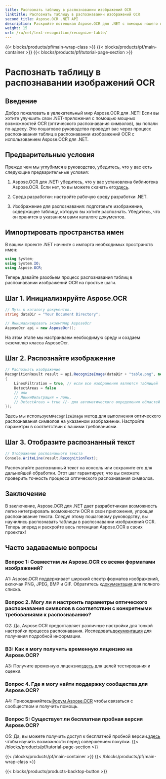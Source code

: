 ```yaml
---
title: Распознать таблицу в распознавании изображений OCR
linktitle: Распознать таблицу в распознавании изображений OCR
second_title: Aspose.OCR .NET API
description: Раскройте потенциал Aspose.OCR для .NET с помощью нашего подробного руководства по распознаванию таблиц в распознавании изображений OCR.
weight: 15
url: /ru/net/text-recognition/recognize-table/
---
```


{{< blocks/products/pf/main-wrap-class >}}
{{< blocks/products/pf/main-container >}}
{{< blocks/products/pf/tutorial-page-section >}}

# Распознать таблицу в распознавании изображений OCR

## Введение

Добро пожаловать в увлекательный мир Aspose.OCR для .NET! Если вы хотите улучшить свои .NET-приложения с помощью мощных возможностей OCR (оптического распознавания символов), вы попали по адресу. Это пошаговое руководство проведет вас через процесс распознавания таблиц в распознавании изображений OCR с использованием Aspose.OCR для .NET.

## Предварительные условия

Прежде чем мы углубимся в руководство, убедитесь, что у вас есть следующие предварительные условия:

1.  Aspose.OCR для .NET: убедитесь, что у вас установлена библиотека Aspose.OCR. Если нет, то вы можете скачать его[здесь](https://releases.aspose.com/ocr/net/).

2. Среда разработки: настройте рабочую среду разработки .NET.

3. Изображение для распознавания: подготовьте изображение, содержащее таблицу, которую вы хотите распознать. Убедитесь, что он хранится в указанном вами каталоге документов.

## Импортировать пространства имен

В вашем проекте .NET начните с импорта необходимых пространств имен:

```csharp
using System;
using System.IO;
using Aspose.OCR;
```

Теперь давайте разобьем процесс распознавания таблиц в распознавании изображений OCR на простые шаги.

## Шаг 1. Инициализируйте Aspose.OCR

```csharp
// Путь к каталогу документов.
string dataDir = "Your Document Directory";

// Инициализировать экземпляр AsposeOcr
AsposeOcr api = new AsposeOcr();
```

На этом этапе мы настраиваем необходимую среду и создаем экземпляр класса AsposeOcr.

## Шаг 2. Распознайте изображение

```csharp
// Распознать изображение
RecognitionResult result = api.RecognizeImage(dataDir + "table.png", new RecognitionSettings
{
    LinesFiltration = true, // если все изображения являются таблицей
    DetectAreas = false
    // или
    // ЛинииФильтрация = ложь,
    // DetectAreas = true //- для автоматического определения областей по таблице
});
```

 Здесь мы используем`RecognizeImage` метод для выполнения оптического распознавания символов на указанном изображении. Настройте параметры в соответствии с вашими требованиями.

## Шаг 3. Отобразите распознанный текст

```csharp
// Отображение распознанного текста
Console.WriteLine(result.RecognitionText);
```

Распечатайте распознанный текст на консоль или сохраните его для дальнейшей обработки. Этот шаг гарантирует, что вы сможете проверить точность процесса оптического распознавания символов.

## Заключение

В заключение, Aspose.OCR для .NET дает разработчикам возможность легко интегрировать возможности OCR в свои приложения, упрощая распознавание текста. Следуя этому пошаговому руководству, вы научились распознавать таблицы в распознавании изображений OCR. Теперь вперед и раскройте весь потенциал Aspose.OCR в своих проектах!

## Часто задаваемые вопросы

### Вопрос 1: Совместим ли Aspose.OCR со всеми форматами изображений?

 A1: Aspose.OCR поддерживает широкий спектр форматов изображений, включая PNG, JPEG, BMP и GIF. Обратитесь к[документация](https://reference.aspose.com/ocr/net/) для полного списка.

### Вопрос 2. Могу ли я настроить параметры оптического распознавания символов в соответствии с конкретными требованиями к распознаванию?

 О2: Да, Aspose.OCR предоставляет различные настройки для тонкой настройки процесса распознавания. Исследовать[документация](https://reference.aspose.com/ocr/net/) для получения подробной информации.

### В3: Как я могу получить временную лицензию на Aspose.OCR?

 A3: Получите временную лицензию[здесь](https://purchase.aspose.com/temporary-license/) для целей тестирования и оценки.

### Вопрос 4. Где я могу найти поддержку сообщества для Aspose.OCR?

 А4: Присоединяйтесь[Форум Aspose.OCR](https://forum.aspose.com/c/ocr/16) чтобы связаться с сообществом и получить помощь.

### Вопрос 5: Существует ли бесплатная пробная версия Aspose.OCR?

 О5: Да, вы можете получить доступ к бесплатной пробной версии.[здесь](https://releases.aspose.com/) чтобы изучить возможности перед совершением покупки.
{{< /blocks/products/pf/tutorial-page-section >}}

{{< /blocks/products/pf/main-container >}}
{{< /blocks/products/pf/main-wrap-class >}}

{{< blocks/products/products-backtop-button >}}

